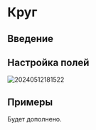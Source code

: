 # Круг

## Введение

## Настройка полей

![20240512181522](https://static-docs.nocobase.com/20240512181522.png)

## Примеры

Будет дополнено.